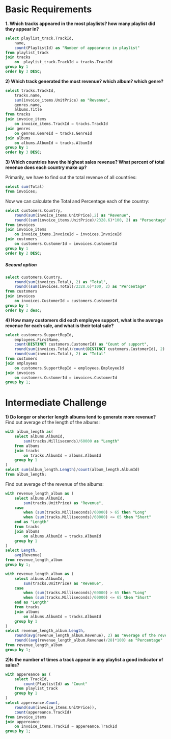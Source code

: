 # Basic Requirements

**1. Which tracks appeared in the most playlists? how many playlist did they appear in?**
```sql
select playlist_track.TrackId,
	name,
	count(PlaylistId) as "Number of appearance in playlist"
from playlist_track
join tracks
	on  playlist_track.TrackId = tracks.TrackId
group by 1
order by 3 DESC;
```

**2) Which track generated the most revenue? which album? which genre?**
```sql
select tracks.TrackId,
	tracks.name,
	sum(invoice_items.UnitPrice) as "Revenue",
	genres.name,
	albums.Title
from tracks
join invoice_items
	on invoice_items.TrackId = tracks.TrackId
join genres
	on genres.GenreId = tracks.GenreId
join albums
	on albums.AlbumId = tracks.AlbumId
group by 1
order by 3 DESC;
```

**3) Which countries have the highest sales revenue? What percent of total revenue does each country make up?**

Primarily, we have to find out the total revenue of all countries:
```sql
select sum(Total)
from invoices;
```

Now we can calculate the Total and Percentage each of the country:
```sql
select customers.Country,
	round(sum(invoice_items.UnitPrice),2) as "Revenue",
	round((sum(invoice_items.UnitPrice)/2328.6)*100, 2) as "Persentage"
from invoices
join invoice_items
	on invoice_items.InvoiceId = invoices.InvoiceId
join customers
	on customers.CustomerId = invoices.CustomerId
group by 1
order by 2 DESC;
```
##### Second option

```sql
select customers.Country,
	round(sum(invoices.Total), 2) as "Total",
	round((sum(invoices.Total)/2328.6)*100, 2) as "Percentage"
from customers
join invoices
	on invoices.CustomerId = customers.CustomerId
group by 1
order by 2 desc;
```

**4) How many customers did each employee support, what is the average revenue for each sale, and what is their total sale?**
```sql
select customers.SupportRepId,
	employees.FirstName,
	count(DISTINCT customers.CustomerId) as "Count of support",
	round(sum(invoices.Total)/count(DISTINCT customers.CustomerId), 2) as "Average of revenue",
	round(sum(invoices.Total), 2) as "Total"
from customers
join employees
	on customers.SupportRepId = employees.EmployeeId
join invoices
	on customers.CustomerId = invoices.CustomerId
group by 1;
```
# Intermediate Challenge
**1) Do longer or shorter length albums tend to generate more revenue?**
Find out average of the length of the albums:
```sql
with album_length as(
	select albums.AlbumId,
		sum(tracks.Milliseconds)/60000 as "Length"
	from albums
	join tracks
		on tracks.AlbumId = albums.AlbumId
	group by 1
)
select sum(album_length.Length)/count(album_length.AlbumId)
from album_length;
```
Find out average of the revenue of the albums:
```sql
with revenue_length_album as (
	select albums.AlbumId,
		sum(tracks.UnitPrice) as "Revenue",
	case 
		when (sum(tracks.Milliseconds)/60000) > 65 then "Long"
		when (sum(tracks.Milliseconds)/60000) <= 65 then "Short"
	end as "Length"
	from tracks
	join albums
		on albums.AlbumId = tracks.AlbumId
	group by 1
)
select Length,
	avg(Revenue)
from revenue_length_album
group by 1;
```
```sql
with revenue_length_album as (
	select albums.AlbumId,
		sum(tracks.UnitPrice) as "Revenue",
	case 
		when (sum(tracks.Milliseconds)/60000) > 65 then "Long"
		when (sum(tracks.Milliseconds)/60000) <= 65 then "Short"
	end as "Length"
	from tracks
	join albums
		on albums.AlbumId = tracks.AlbumId
	group by 1
)
select revenue_length_album.Length,
	round(avg(revenue_length_album.Revenue), 2) as "Average of the revenue",
	round((avg(revenue_length_album.Revenue)/28)*100) as "Percentage"
from revenue_length_album
group by 1; 
```
**2)Is the number of times a track appear in any playlist a good indicator of sales?**
```sql
with appereance as (
	select TrackId,
		count(PlaylistId) as "Count"
	from playlist_track
	group by 1
)
select appereance.Count,
	round(sum(invoice_items.UnitPrice)),
	count(appereance.TrackId)
from invoice_items
join appereance
	on invoice_items.TrackId = appereance.TrackId
group by 1;
```
